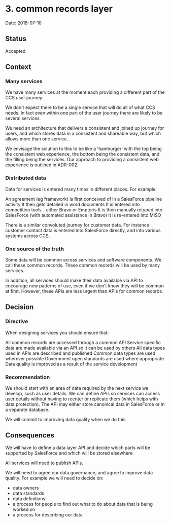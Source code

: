 # 3. common records layer

Date: 2018-07-10

## Status

Accepted

## Context

### Many services

We have many services at the moment each providing a different part of the CCS user journey.

We don't expect there to be a single service that will do all of what CCS needs. In fact even within one part of the user journey there are likely to be several services.

We need an architecture that delivers a consistent and joined up journey for users, and which stores data in a consistent and shareable way, but which allows more than one service.

We envisage the solution to this to be like a 'hamburger' with the top being the consistent web experience, the bottom being the consistent data, and the filling being the services. Our approach to providing a consistent web experience is outlined in ADR-002.

### Distributed data

Data for services is entered many times in different places. For example:

An agreement (eg framework) is first conceived of in a SalesForce pipeline activity
It then gets detailed in word documents
It is entered into competition tools - either Bravo or Emptoris
It is then manually retyped into SalesForce (with automated assistance in Bravo)
It is re-entered into MISO

There is a similar convoluted journey for customer data. For instance customer contact data is entered into SalesForce directly, and into various systems across CCS.

### One source of the truth
Some data will be common across services and software components. We call these common records. These common records will be used by many services. 

In addition, all services should make their data available via API to encourage new patterns of use, even if we don’t know they will be common at first. However, these APIs are less urgent than APIs for common records.

## Decision

### Directive

When designing services you should ensure that: 


All common records are accessed through a common API
Service specific data are made available via an API so it can be used by others
All data types used in APIs are described and published
Common data types are used wherever possible
Government open standards are used where appropriate
Data quality is improved as a result of the service development 


### Recommendation

We should start with an area of data required by the next service we develop, such as user details. We can define APIs so services can access user details without having to reenter or replicate them (which helps with data protection). The API may either store canonical data in SalesForce or in a separate database.

We will commit to improving data quality when we do this.

## Consequences


We will have to define a data layer API and decide which parts will be supported by SalesForce and which will be stored elsewhere

All services will need to publish APIs.

We will need to agree our data governance, and agree to improve data quality. For example we will need to decide on:

- data owners
- data standards
- data definitions
- a process for people to find out what to do about data that is being worked on
- a process for describing our data
